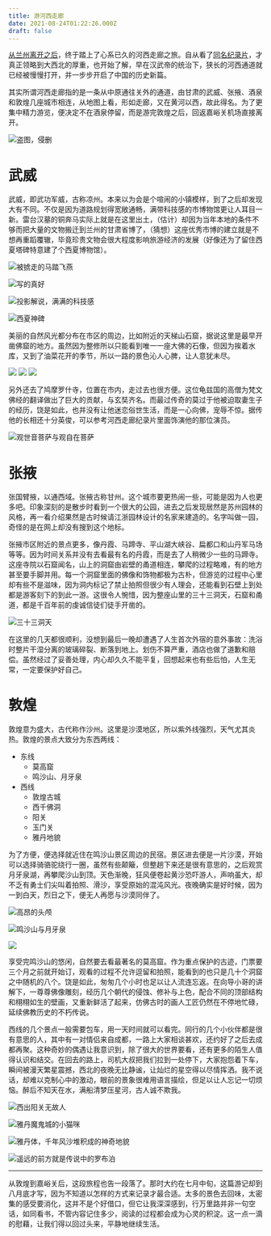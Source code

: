 ```yaml
---
title: 游河西走廊
date: 2021-08-24T01:22:26.000Z
draft: false
---
```


[从兰州离开之后](visit-lanzhou.md)，终于踏上了心系已久的河西走廊之旅。自从看了[同名纪录片](https://www.bilibili.com/bangumi/media/md20790/)，才真正领略到大西北的厚重，也开始了解，早在汉武帝的统治下，狭长的河西通道就已经被慢慢打开，并一步步开启了中国的历史新篇。

其实所谓河西走廊指的是一条从中原通往关外的通道，由甘肃的武威、张掖、酒泉和敦煌几座城市相连，从地图上看，形如走廊，又在黄河以西，故此得名。为了更集中精力游览，便决定不在酒泉停留，而是游完敦煌之后，回返嘉峪关机场直接离开。

![](https://static.iamgodot.com/content/images/hexizoulang.png)盗图，侵删

# 武威

武威，即武功军威，古称凉州。本来以为会是个喧闹的小镇模样，到了之后却发现大有不同。不仅是因为道路规划得宽敞通畅，满带科技感的市博物馆更让人耳目一新。雷台汉墓的铜奔马实际上就是在这里出土，（估计）却因为当年本地的条件不够而把大量的文物搬迁到兰州的甘肃省博了，（猜想）这座优秀市博的建立就是不想再重蹈覆辙，毕竟珍贵文物会很大程度影响旅游经济的发展（好像还为了留住西夏塔碑特意建了个西夏博物馆）。

![](https://static.iamgodot.com/content/images/2021-07-01%2014.10.45.jpg)被掳走的马踏飞燕

![](https://static.iamgodot.com/content/images/2021-07-04%2015.31.16.jpg)写的真好

![](https://static.iamgodot.com/content/images/2021-07-04%2015.39.25.jpg)投影解说，满满的科技感

![](https://static.iamgodot.com/content/images/2021-07-04%2016.37.31.jpg)西夏神碑

美丽的自然风光都分布在市区的周边，比如附近的天梯山石窟，据说这里是最早开凿佛窟的地方。虽然因为整修所以只能看到唯一一座大佛的石像，但因为挨着水库，又到了油菜花开的季节，所以一路的景色沁人心脾，让人意犹未尽。

![](https://static.iamgodot.com/content/images/2021-07-10%2017.33.24.jpg)
![](https://static.iamgodot.com/content/images/2021-07-05%2013.29.42.jpg)
![](https://static.iamgodot.com/content/images/2021-07-05%2015.42.41.jpg)

另外还去了鸠摩罗什寺，位置在市内，走过去也很方便。这位龟兹国的高僧为梵文佛经的翻译做出了巨大的贡献，与玄奘齐名。而最过传奇的莫过于他被迫取妻生子的经历，饶是如此，也并没有让他迷恋俗世生活，而是一心向佛，宠辱不惊。据传他的长相还十分英俊，可以参考河西走廊纪录片里面饰演他的那位演员。

![](https://static.iamgodot.com/content/images/2021-07-04%2017.36.14.jpg)观世音菩萨与观自在菩萨

# 张掖

张国臂掖，以通西域。张掖古称甘州。这个城市要更热闹一些，可能是因为人也更多吧。印象深刻的是散步时看到一个很大的公园，进去之后发现居然是苏州园林的风格，再一看介绍果然是古时候请江浙园林设计的名家来建造的。名字叫做一园，奇怪的是在网上却没有搜到这个地标。

张掖市区附近的景点更多，像丹霞、马蹄寺、平山湖大峡谷、扁都口和山丹军马场等等。因为时间关系并没有去看最有名的丹霞，而是去了人稍微少一些的马蹄寺。这座寺院以石窟闻名，山上的洞窟由岩壁的甬道相连，攀爬的过程略难，有的地方甚至要手脚并用。每一个洞窟里面的佛像和饰物都极为古朴，但游览的过程中心里却有些不是滋味，因为洞内标记了禁止拍照但很少有人理会，还能看到石壁上到处都是游客刻下的到此一游。这很令人惋惜，因为整座山里的三十三洞天，石窟和甬道，都是千百年前的虔诚信徒们徒手开凿的。

![](https://static.iamgodot.com/content/images/2021-07-08%2010.34.11.jpg)三十三洞天

在这里的几天都很顺利，没想到最后一晚却遭遇了人生首次外宿的意外事故：洗浴时整片干湿分离的玻璃碎裂、断落到地上。划伤不算严重，酒店也做了道歉和赔偿。虽然经过了妥善处理，内心却久久不能平复，回想起来也有些后怕，人生无常，一定要保护好自己。

# 敦煌

敦煌意为盛大，古代称作沙州。这里是沙漠地区，所以紫外线强烈，天气尤其炎热。敦煌的景点大致分为东西两线：

- 东线
  - 莫高窟
  - 鸣沙山、月牙泉
- 西线
  - 敦煌古城
  - 西千佛洞
  - 阳关
  - 玉门关
  - 雅丹地貌

为了方便，便选择就近住在鸣沙山景区周边的民宿。景区进去便是一片沙漠，开始可以选择骑骆驼绕行一圈，虽然有些颠簸，但整趟下来还是很有意思的，之后观赏月牙泉湖，再攀爬沙山到顶。天色渐晚，狂风便卷起黄沙恐吓游人，声响虽大，却不乏有勇士们尖叫着拍照、滑沙，享受原始的混沌风光。夜晚确实是好时候，因为一到白天，烈日之下，便无人再愿与沙漠同伴了。

![](https://static.iamgodot.com/content/images/2021-07-09%2019.17.11.jpg)高昂的头颅

![](https://static.iamgodot.com/content/images/2021-07-09%2021.02.16.jpg)鸣沙山与月牙泉

![](https://static.iamgodot.com/content/images/2021-07-09%2021.59.23.jpg)

享受完鸣沙山的悠闲，自然要去看最著名的莫高窟。作为重点保护的古迹，门票要三个月之前就开始订，观看的过程不允许逗留和拍照，能看到的也只是几十个洞窟之中随机的八个。饶是如此，匆匆几个小时也足以让人流连忘返。在向导小哥的讲解下，一尊尊佛像雕刻，经历几个朝代的侵蚀、修补与上色，配合不同的顶部结构和栩栩如生的壁画，又重新鲜活了起来，仿佛古时的画人工匠仍然在不停地忙碌，延续佛教历史的不朽传说。

西线的几个景点一般需要包车，用一天时间就可以看完。同行的几个小伙伴都是很有意思的人，其中有一对情侣来自成都，一路上大家相谈甚欢，还约好了之后去成都再聚。这种奇妙的偶遇让我意识到，除了很大的世界要看，还有更多的陌生人值得认识和结交。在回去的路上，司机大叔把我们拉到一处停下，大家抱怨着下车，瞬间被漫天繁星震撼，西北的夜晚无比静谧，让灿烂的星空得以尽情挥洒。我不说话，却难以克制心中的激动，眼前的景象很难用语言描绘，但足以让人忘记一切烦恼。醉后不知天在水，满船清梦压星河，古人诚不欺我。

![](https://static.iamgodot.com/content/images/2021-07-11%2012.45.22.jpg)西出阳关无故人

![](https://static.iamgodot.com/content/images/2021-07-11%2019.07.40.jpg)雅丹魔鬼城的小猫咪

![](https://static.iamgodot.com/content/images/2021-07-11%2019.41.00.jpg)雅丹体，千年风沙堆积成的神奇地貌

![](https://static.iamgodot.com/content/images/2021-07-11%2020.09.10.jpg)遥远的前方就是传说中的罗布泊

---

从敦煌到嘉峪关后，这段旅程也告一段落了。那时大约在七月中旬，这篇游记却到八月底才写，因为不知道以怎样的方式来记录才最合适。太多的景色去回味，太密集的感受要消化，这并不是个好借口，但它让我深深感到，行万里路并非一句空话，如同看书，不管内容记住多少，阅读的过程都会成为心灵的积淀。这一点一滴的慰藉，让我们得以回过头来，平静地继续生活。
